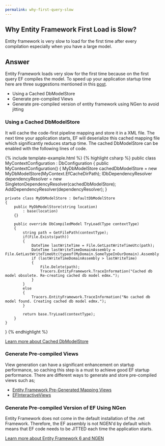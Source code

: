 ```yaml
---
permalink: why-first-query-slow
---
```


## Why Entity Framework First Load is Slow?

Entity framework is very slow to load for the first time after every compilation especially when you have a large model.

## Answer

Entity Framework loads very slow for the first time because on the first query EF compiles the model. To speed up your application startup time here are three suggestions mentioned in this [post](https://www.fusonic.net/en/blog/3-steps-for-fast-entityframework-6.1-code-first-startup-performance/).

 - Using a Cached DbModelStore
 - Generate pre-compiled Views
 - Generate pre-compiled version of entity framework using NGen to avoid jitting

### Using a Cached DbModelStore

It will cache the code-first pipeline mapping and store it in a XML file. The next time your application starts, EF will deserialize this cached mapping file which significantly reduces startup time. The cached DbModelStore can be enabled with the following lines of code.

{% include template-example.html %} 
{% highlight csharp %}
public class MyContextConfiguration : DbConfiguration
{
    public MyContextConfiguration()
    {
        MyDbModelStore cachedDbModelStore = new MyDbModelStore(MyContext.EfCacheDirPath);
        IDbDependencyResolver dependencyResolver = new SingletonDependencyResolver<DbModelStore>(cachedDbModelStore);
        AddDependencyResolver(dependencyResolver);
    }

    private class MyDbModelStore : DefaultDbModelStore
    {
        public MyDbModelStore(string location)
            : base(location)
        {}

        public override DbCompiledModel TryLoad(Type contextType)
        {
            string path = GetFilePath(contextType);
            if(File.Exists(path))
            {
                DateTime lastWriteTime = File.GetLastWriteTimeUtc(path);
                DateTime lastWriteTimeDomainAssembly = File.GetLastWriteTimeUtc(typeof(MyDomain.SomeTypeInOurDomain).Assembly.Location);
                if (lastWriteTimeDomainAssembly > lastWriteTime)
                {
                    File.Delete(path);
                    Tracers.EntityFramework.TraceInformation("Cached db model obsolete. Re-creating cached db model edmx.");
                }
            }
            else
            {
                Tracers.EntityFramework.TraceInformation("No cached db model found. Creating cached db model edmx.");
            }

            return base.TryLoad(contextType);
        }
    }
}
{% endhighlight %}

[Learn more about Cached DbModelStore](https://gist.github.com/davidroth/9886349)

### Generate Pre-compiled Views

View generation can have a significant enhancement on startup performance, so caching this step is a must to achieve good EF startup performance. There are different ways to generate and store pre-compiled views such as;

 - [Entity Framework Pre-Generated Mapping Views](https://msdn.microsoft.com/en-us/library/dn469601%28v=vs.113%29.aspx?f=255&MSPPError=-2147217396)
 - [EFInteractiveViews](https://github.com/moozzyk/EFInteractiveViews)

### Generate Pre-compiled Version of EF Using NGen

Entity Framework does not come in the default installation of the .net Framework. Therefore, the EF assembly is not NGEN'd by default which means that EF code needs to be JITTED each time the application starts.

[Learn more about Entity Framework 6 and NGEN](https://msdn.microsoft.com/tr-tr/data/dn582034?f=255&MSPPError=-2147217396)
